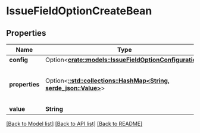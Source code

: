 # IssueFieldOptionCreateBean

## Properties

Name | Type | Description | Notes
------------ | ------------- | ------------- | -------------
**config** | Option<[**crate::models::IssueFieldOptionConfiguration**](IssueFieldOptionConfiguration.md)> |  | [optional]
**properties** | Option<[**::std::collections::HashMap<String, serde_json::Value>**](serde_json::Value.md)> | The properties of the option as arbitrary key-value pairs. These properties can be searched using JQL, if the extractions (see https://developer.atlassian.com/cloud/jira/platform/modules/issue-field-option-property-index/) are defined in the descriptor for the issue field module. | [optional]
**value** | **String** | The option's name, which is displayed in Jira. | 

[[Back to Model list]](../README.md#documentation-for-models) [[Back to API list]](../README.md#documentation-for-api-endpoints) [[Back to README]](../README.md)


